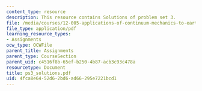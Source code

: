 ```yaml
---
content_type: resource
description: This resource contains Solutions of problem set 3.
file: /media/courses/12-005-applications-of-continuum-mechanics-to-earth-atmospheric-and-planetary-sciences-spring-2006/4fca8e6452d62bd6ad66295e7221bcd1_ps3_solutions.pdf
file_type: application/pdf
learning_resource_types:
- Assignments
ocw_type: OCWFile
parent_title: Assignments
parent_type: CourseSection
parent_uid: c4516f8b-65ef-b250-4b87-acb3c93c478a
resourcetype: Document
title: ps3_solutions.pdf
uid: 4fca8e64-52d6-2bd6-ad66-295e7221bcd1
---
```

